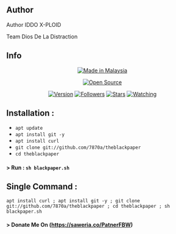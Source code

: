 ## Author
<p>Author IDDO X-PLOID</p>
<p>Team Dios De La Distraction</p>

## Info
<p align="center">
<a href="#"><img title="Made in Malaysia" src="https://img.shields.io/badge/MADE%20IN-MALAYSIA-green?colorA=%23ff0000&colorB=%23017e40&style=for-the-badge"></a>
</p>
</p>
<p align="center">
<a href="https://img.shields.io/badge/Author-7870a-red.svg?style=for-the-badge&logo=github"></a>
<a href="#"><img title="Open Source" src="https://img.shields.io/badge/Open%20Source-%E2%9D%A4-green?style=for-the-badge"></a>
</p>
<p align="center">
<a href="#"><img title="Version" src="https://img.shields.io/badge/Version-1.0-green.svg?style=flat-square"></a>
<a href="https://github.com/Adminiddo/"><img title="Followers" src="https://github.com/Adminiddo?color=blue&style=flat-square"></a>
<a href="https://github.com/Adminiddo/"><img title="Stars" src="https://img.shields.io/github/stars/7870a/theblackpaper?color=red&style=flat-square"></a>
<a href="https://c.top4top.io/p_2270py6fv0.jpg"><img title="Watching" src="https://img.shields.io/github/watchers/7870a/theblackpaper?label=Watchers&color=blue&style=flat-square"></a>
</p>

## Installation :

* `apt update`
* `apt install git -y`
* `apt install curl`
* `git clone git://github.com/7870a/theblackpaper`
* `cd theblackpaper`
#### > Run : `sh blackpaper.sh`
## Single Command :
```
apt install curl ; apt install git -y ; git clone git://github.com/7870a/theblackpaper ; cd theblackpaper ; sh blackpaper.sh 
```


#### > Donate Me On (https://saweria.co/PatnerFBW)

